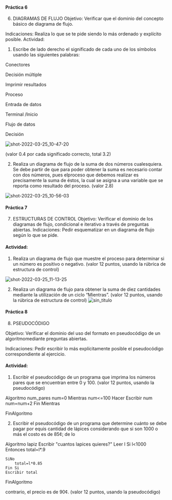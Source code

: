 #### Práctica 6
6. DIAGRAMAS DE FLUJO
Objetivo: Verificar que el dominio del concepto básico de diagrama de flujo.

Indicaciones: Realiza lo que se te pide siendo lo más ordenado y explícito posible.
Actividad:

  1. Escribe de lado derecho el significado de cada uno de los símbolos usando las
  siguientes palabras: 
  
  Conectores
  
  Decisión múltiple
  
  Imprimir resultados
  
  Proceso
  
  Entrada de datos
  
  Terminal /Inicio
  
  Flujo de datos
  
  Decisión
  
  ![shot-2022-03-25_10-47-20](https://user-images.githubusercontent.com/87988894/160164947-6de6f19a-1010-4186-9529-6fa752dd13c0.jpg)


  
  (valor 0.4 por cada significado correcto, total 3.2)
  
   2. Realiza un diagrama de flujo de la suma de dos números cualesquiera. Se debe partir de que para poder obtener la suma es necesario contar con dos números, pues elproceso que debemos realizar es precisamente la suma de éstos, la cual se asigna a una variable que se reporta como resultado del proceso. (valor 2.8)
   
 ![shot-2022-03-25_10-56-03](https://user-images.githubusercontent.com/87988894/160166500-d4771fc5-31c4-49e2-81ff-5581f0f1d22a.jpg)
    
 #### Práctica 7
7. ESTRUCTURAS DE CONTROL
Objetivo: Verificar el dominio de los diagramas de flujo, condicional e iterativo a través de preguntas abiertas.
Indicaciones: Pedir esquematizar en un diagrama de flujo según lo que se pide.
#### Actividad:

  1. Realiza un diagrama de flujo que muestre el proceso para determinar si un número es positivo o negativo. (valor 12 puntos, usando la rúbrica de estructura de control)
  
 
  ![shot-2022-03-25_11-13-25](https://user-images.githubusercontent.com/87988894/160169245-1fbd72f5-9f4a-4835-9429-f5b4296662e7.jpg)

  
  
  2. Realiza un diagrama de flujo para obtener la suma de diez cantidades mediante la utilización de un ciclo “Mientras”. (valor 12 puntos, usando la rúbrica de estructura de
control)
![sin_titulo](https://user-images.githubusercontent.com/87988894/160170136-29122b64-6c9c-434c-880e-76d4f4b9694c.png)



#### Práctica 8
8. PSEUDOCÓDIGO

Objetivo: Verificar el dominio del uso del formato en pseudocódigo de un algoritmomediante preguntas abiertas.

Indicaciones: Pedir escribir lo más explícitamente posible el pseudocódigo correspondiente al ejercicio.

#### Actividad:

  
  1. Escribir el pseudocódigo de un programa que imprima los números pares que se encuentran entre 0 y 100. (valor 12 puntos, usando la pseudocódigo)
  
  
  Algoritmo num_pares
	num=0
	Mientras num<=100 Hacer
		Escribir num
		num=num+2
	Fin Mientras
	
FinAlgoritmo

 
  
  
  2. Escribir el pseudocódigo de un programa que determine cuánto se debe pagar por equis cantidad de lápices considerando que si son 1000 o más el costo es de 85¢; de lo

Algoritmo lapiz
	Escribir "cuantos lapices quieres?"
	Leer l
	Si l<1000 Entonces
		total=l*.9
		
	SiNo
		total=l*0.85
	Fin Si
	Escribir total
	
	
FinAlgoritmo



contrario, el precio es de 90¢. (valor 12 puntos, usando la pseudocódigo)
